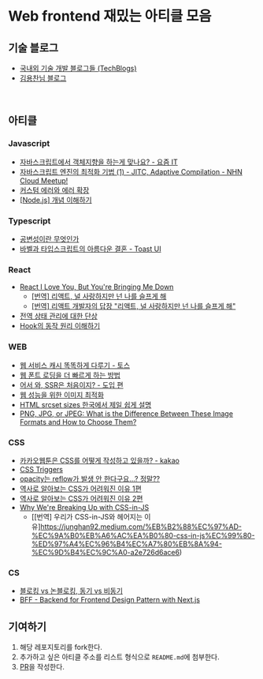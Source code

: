 # Web frontend 재밌는 아티클 모음

## 기술 블로그

- [국내외 기술 개발 블로그들 (TechBlogs)](https://github.com/seongkyu-lim/TechBlogs)
- [김용찬님 블로그](https://yceffort.kr/)

<br>

## 아티클

### Javascript

- [자바스크립트에서 객체지향을 하는게 맞나요? - 요즘 IT](https://yozm.wishket.com/magazine/detail/1396/)
- [자바스크립트 엔진의 최적화 기법 (1) - JITC, Adaptive Compilation - NHN Cloud Meetup!](https://meetup.toast.com/posts/77)
- [커스텀 에러와 에러 확장](https://ko.javascript.info/custom-errors)
- [[Node.js] 개념 이해하기](https://hanamon.kr/nodejs-%EA%B0%9C%EB%85%90-%EC%9D%B4%ED%95%B4%ED%95%98%EA%B8%B0/)

### Typescript

- [공변성이란 무엇인가](https://seob.dev/posts/%EA%B3%B5%EB%B3%80%EC%84%B1%EC%9D%B4%EB%9E%80-%EB%AC%B4%EC%97%87%EC%9D%B8%EA%B0%80/)
- [바벨과 타입스크립트의 아름다운 결혼 - Toast UI](https://ui.toast.com/weekly-pick/ko_20181220)

### React

- [React I Love You, But You're Bringing Me Down](https://marmelab.com/blog/2022/09/20/react-i-love-you.html)
  - [[번역] 리액트, 널 사랑하지만 넌 나를 슬프게 해](https://velog.io/@eunbinn/react-i-love-you-but-youre-bringing-me-down)
  - [[번역] 리액트 개발자의 답장 "리액트, 널 사랑하지만 넌 나를 슬프게 해"](https://velog.io/@phw3071/%EB%B2%88%EC%97%AD-%EB%A6%AC%EC%95%A1%ED%8A%B8%EA%B0%80-%EB%B3%B4%EB%82%B8-%EB%A6%AC%EC%95%A1%ED%8A%B8-%EB%84%90-%EC%82%AC%EB%9E%91%ED%95%98%EC%A7%80%EB%A7%8C-%EB%84%8C-%EB%82%98%EB%A5%BC-%EC%8A%AC%ED%94%84%EA%B2%8C-%ED%95%B4%EC%9D%98-%EB%8B%B5%EC%9E%A5)
- [전역 상태 관리에 대한 단상](https://jbee.io/react/thinking-about-global-state/)
- [Hook의 동작 원리 이해하기](https://ingg.dev/hook-work/)

### WEB

- [웹 서비스 캐시 똑똑하게 다루기 - 토스](https://toss.tech/article/smart-web-service-cache)
- [웹 폰트 로딩을 더 빠르게 하는 방법](https://yceffort.kr/2021/06/ways-to-faster-web-fonts#optional)
- [어서 와, SSR은 처음이지? - 도입 편](https://d2.naver.com/helloworld/7804182)
- [웹 성능을 위한 이미지 최적화](https://velog.io/@hustle-dev/%EC%9B%B9-%EC%84%B1%EB%8A%A5%EC%9D%84-%EC%9C%84%ED%95%9C-%EC%9D%B4%EB%AF%B8%EC%A7%80-%EC%B5%9C%EC%A0%81%ED%99%94)
- [HTML srcset sizes 한국에서 제일 쉽게 설명](https://codingcoding.tistory.com/386)
- [PNG, JPG, or JPEG: What is the Difference Between These Image Formats and How to Choose Them?](https://repairit.wondershare.com/photo-repair/png-jpg-jpeg.html)

### CSS

- [카카오웹툰은 CSS를 어떻게 작성하고 있을까? - kakao](https://fe-developers.kakaoent.com/2022/220210-css-in-kakaowebtoon/)
- [CSS Triggers](https://blinders.tistory.com/92)
- [opacity는 reflow가 발생 안 한다구요...? 정말??](https://blinders.tistory.com/93)
- [역사로 알아보는 CSS가 어려워진 이유 1편](https://yozm.wishket.com/magazine/detail/1319/)
- [역사로 알아보는 CSS가 어려워진 이유 2편](https://yozm.wishket.com/magazine/detail/1326/)
- [Why We're Breaking Up with CSS-in-JS](https://dev.to/srmagura/why-were-breaking-up-wiht-css-in-js-4g9b)
  - [[번역] 우리가 CSS-in-JS와 헤어지는 이유]https://junghan92.medium.com/%EB%B2%88%EC%97%AD-%EC%9A%B0%EB%A6%AC%EA%B0%80-css-in-js%EC%99%80-%ED%97%A4%EC%96%B4%EC%A7%80%EB%8A%94-%EC%9D%B4%EC%9C%A0-a2e726d6ace6)

### CS

- [블로킹 vs 논블로킹, 동기 vs 비동기](https://velog.io/@nittre/%EB%B8%94%EB%A1%9C%ED%82%B9-Vs.-%EB%85%BC%EB%B8%94%EB%A1%9C%ED%82%B9-%EB%8F%99%EA%B8%B0-Vs.-%EB%B9%84%EB%8F%99%EA%B8%B0)
- [BFF - Backend for Frontend Design Pattern with Next.js](https://dev.to/adelhamad/bff-backend-for-frontend-design-pattern-with-nextjs-3od0)
  <br>

## 기여하기

1. 해당 레포지토리를 fork한다.
2. 추가하고 싶은 아티클 주소를 리스트 형식으로 `README.md`에 첨부한다.
3. [PR](https://github.com/byhhh2/fe-article/compare)을 작성한다.
